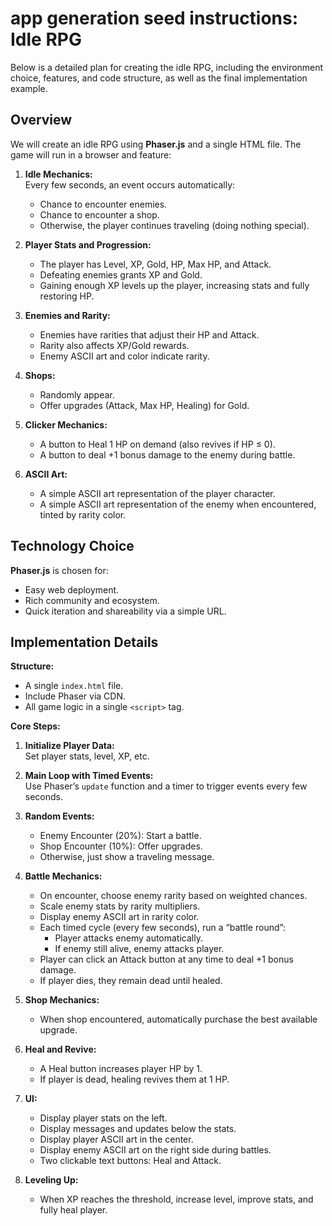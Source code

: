# app generation seed instructions: Idle RPG

Below is a detailed plan for creating the idle RPG, including the environment choice, features, and code structure, as well as the final implementation example.

## Overview

We will create an idle RPG using **Phaser.js** and a single HTML file. The game will run in a browser and feature:

1. **Idle Mechanics:**  
   Every few seconds, an event occurs automatically:
   - Chance to encounter enemies.
   - Chance to encounter a shop.
   - Otherwise, the player continues traveling (doing nothing special).

2. **Player Stats and Progression:**
   - The player has Level, XP, Gold, HP, Max HP, and Attack.
   - Defeating enemies grants XP and Gold.
   - Gaining enough XP levels up the player, increasing stats and fully restoring HP.

3. **Enemies and Rarity:**
   - Enemies have rarities that adjust their HP and Attack.
   - Rarity also affects XP/Gold rewards.
   - Enemy ASCII art and color indicate rarity.

4. **Shops:**
   - Randomly appear.
   - Offer upgrades (Attack, Max HP, Healing) for Gold.

5. **Clicker Mechanics:**
   - A button to Heal 1 HP on demand (also revives if HP ≤ 0).
   - A button to deal +1 bonus damage to the enemy during battle.

6. **ASCII Art:**
   - A simple ASCII art representation of the player character.
   - A simple ASCII art representation of the enemy when encountered, tinted by rarity color.

## Technology Choice

**Phaser.js** is chosen for:

- Easy web deployment.
- Rich community and ecosystem.
- Quick iteration and shareability via a simple URL.

## Implementation Details

**Structure:**

- A single `index.html` file.
- Include Phaser via CDN.
- All game logic in a single `<script>` tag.

**Core Steps:**

1. **Initialize Player Data:**  
   Set player stats, level, XP, etc.

2. **Main Loop with Timed Events:**  
   Use Phaser’s `update` function and a timer to trigger events every few seconds.

3. **Random Events:**
   - Enemy Encounter (20%): Start a battle.
   - Shop Encounter (10%): Offer upgrades.
   - Otherwise, just show a traveling message.

4. **Battle Mechanics:**
   - On encounter, choose enemy rarity based on weighted chances.
   - Scale enemy stats by rarity multipliers.
   - Display enemy ASCII art in rarity color.
   - Each timed cycle (every few seconds), run a “battle round”:
     - Player attacks enemy automatically.
     - If enemy still alive, enemy attacks player.
   - Player can click an Attack button at any time to deal +1 bonus damage.
   - If player dies, they remain dead until healed.

5. **Shop Mechanics:**
   - When shop encountered, automatically purchase the best available upgrade.

6. **Heal and Revive:**
   - A Heal button increases player HP by 1.
   - If player is dead, healing revives them at 1 HP.

7. **UI:**
   - Display player stats on the left.
   - Display messages and updates below the stats.
   - Display player ASCII art in the center.
   - Display enemy ASCII art on the right side during battles.
   - Two clickable text buttons: Heal and Attack.

8. **Leveling Up:**
   - When XP reaches the threshold, increase level, improve stats, and fully heal player.
